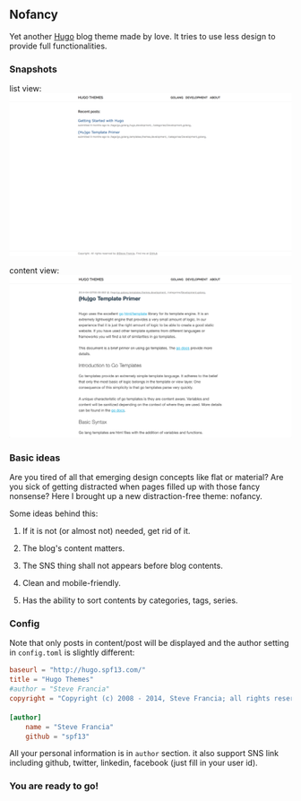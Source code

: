 ## Nofancy

Yet another [Hugo](http://hugo.spf13.com) blog theme made by love. It tries to use less design to provide full functionalities.


### Snapshots

list view:
![list](images/snapshot.png)

content view:
![content](images/tn.png)

### Basic ideas

Are you tired of all that emerging design concepts like flat or material? Are you sick of getting distracted when pages filled up with those fancy nonsense? Here I brought up a new distraction-free theme: nofancy.

Some ideas behind this:

1. If it is not (or almost not) needed, get rid of it.

2. The blog's content matters.

3. The SNS thing shall not appears before blog contents.

4. Clean and mobile-friendly.

5. Has the ability to sort contents by categories, tags, series.


### Config

Note that only posts in content/post will be displayed and the author setting in `config.toml` is slightly different:

```toml
baseurl = "http://hugo.spf13.com/"
title = "Hugo Themes"
#author = "Steve Francia"
copyright = "Copyright (c) 2008 - 2014, Steve Francia; all rights reserved."

[author]
    name = "Steve Francia"
    github = "spf13"

```

All your personal information is in `author` section. it also support SNS link including github, twitter, linkedin, facebook (just fill in your user id).

### You are ready to go!
